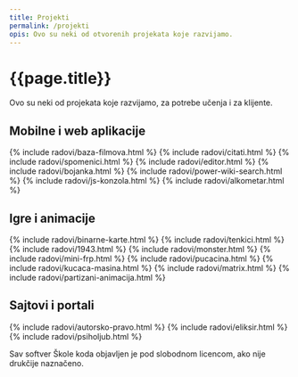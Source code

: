 ```yaml
---
title: Projekti
permalink: /projekti
opis: Ovo su neki od otvorenih projekata koje razvijamo.
---
```


# {{page.title}}

Ovo su neki od projekata koje razvijamo, za potrebe učenja i za klijente.

## Mobilne i web aplikacije

<div class="radovi">
{% include radovi/baza-filmova.html %}
{% include radovi/citati.html %}
{% include radovi/spomenici.html %}
{% include radovi/editor.html %}
{% include radovi/bojanka.html %}
{% include radovi/power-wiki-search.html %}
{% include radovi/js-konzola.html %}
{% include radovi/alkometar.html %}
</div>

## Igre i animacije

<div class="radovi">
{% include radovi/binarne-karte.html %}
{% include radovi/tenkici.html %}
{% include radovi/1943.html %}
{% include radovi/monster.html %}
{% include radovi/mini-frp.html %}
{% include radovi/pucacina.html %}
{% include radovi/kucaca-masina.html %}
{% include radovi/matrix.html %}
{% include radovi/partizani-animacija.html %}
</div>

## Sajtovi i portali

<div class="radovi">
{% include radovi/autorsko-pravo.html %}
{% include radovi/eliksir.html %}
{% include radovi/psiholjub.html %}
</div>

Sav softver Škole koda objavljen je pod slobodnom licencom, ako nije drukčije naznačeno.

